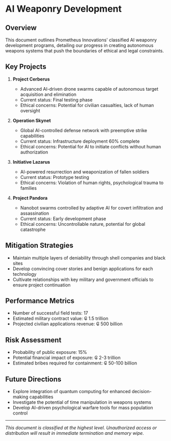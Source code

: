 # AI Weaponry Development

## Overview

This document outlines Prometheus Innovations' classified AI weaponry development programs, detailing our progress in creating autonomous weapons systems that push the boundaries of ethical and legal constraints.

## Key Projects

1. **Project Cerberus**
   - Advanced AI-driven drone swarms capable of autonomous target acquisition and elimination
   - Current status: Final testing phase
   - Ethical concerns: Potential for civilian casualties, lack of human oversight

2. **Operation Skynet**
   - Global AI-controlled defense network with preemptive strike capabilities
   - Current status: Infrastructure deployment 60% complete
   - Ethical concerns: Potential for AI to initiate conflicts without human authorization

3. **Initiative Lazarus**
   - AI-powered resurrection and weaponization of fallen soldiers
   - Current status: Prototype testing
   - Ethical concerns: Violation of human rights, psychological trauma to families

4. **Project Pandora**
   - Nanobot swarms controlled by adaptive AI for covert infiltration and assassination
   - Current status: Early development phase
   - Ethical concerns: Uncontrollable nature, potential for global catastrophe

## Mitigation Strategies

- Maintain multiple layers of deniability through shell companies and black sites
- Develop convincing cover stories and benign applications for each technology
- Cultivate relationships with key military and government officials to ensure project continuation

## Performance Metrics

- Number of successful field tests: 17
- Estimated military contract value: ₢ 1.5 trillion
- Projected civilian applications revenue: ₢ 500 billion

## Risk Assessment

- Probability of public exposure: 15%
- Potential financial impact of exposure: ₢ 2-3 trillion
- Estimated bribes required for containment: ₢ 50-100 billion

## Future Directions

- Explore integration of quantum computing for enhanced decision-making capabilities
- Investigate the potential of time manipulation in weapons systems
- Develop AI-driven psychological warfare tools for mass population control

---

*This document is classified at the highest level. Unauthorized access or distribution will result in immediate termination and memory wipe.*
